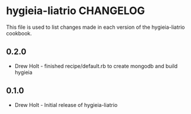 hygieia-liatrio CHANGELOG
=========================

This file is used to list changes made in each version of the hygieia-liatrio cookbook.

0.2.0
-----
- Drew Holt - finished recipe/default.rb to create mongodb and build hygieia

0.1.0
-----
- Drew Holt - Initial release of hygieia-liatrio

